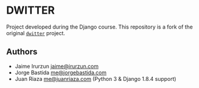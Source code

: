 # DWITTER

Project developed during the Django course. This repository is a fork of the original [`dwitter`](https://github.com/enjoydjango/dwitter) project.

## Authors


* Jaime Irurzun <jaime@irurzun.com>
* Jorge Bastida <me@jorgebastida.com>
* Juan Riaza <me@juanriaza.com> (Python 3 & Django 1.8.4 support)
